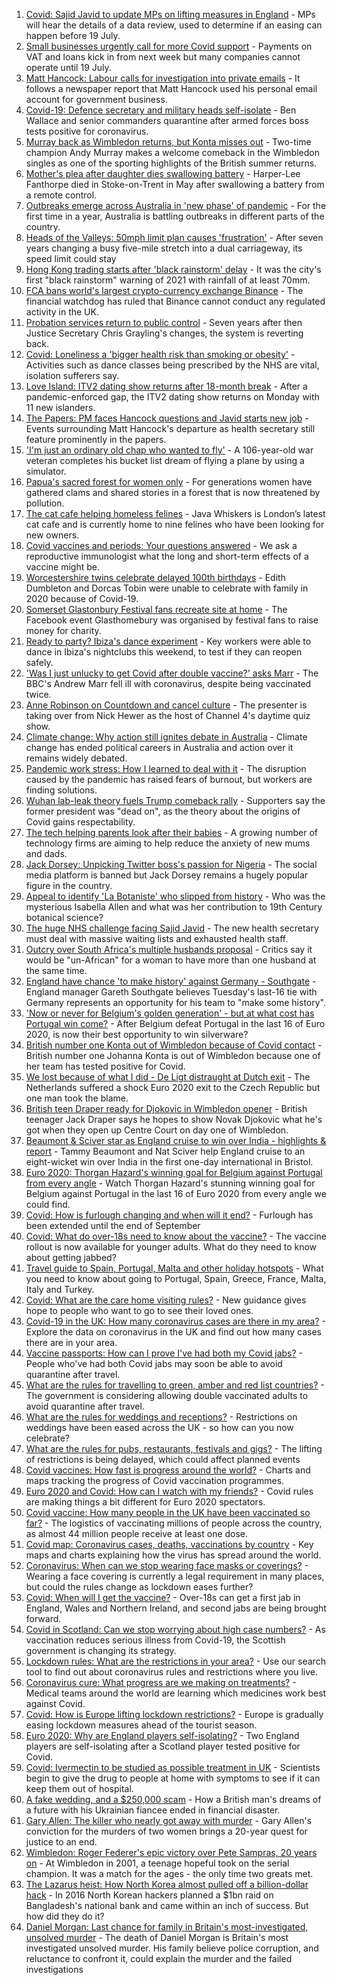 1. [Covid: Sajid Javid to update MPs on lifting measures in England](https://www.bbc.co.uk/news/uk-57630553) - MPs will hear the details of a data review, used to determine if an easing can happen before 19 July.
2. [Small businesses urgently call for more Covid support](https://www.bbc.co.uk/news/business-57630349) - Payments on VAT and loans kick in from next week but many companies cannot operate until 19 July.
3. [Matt Hancock: Labour calls for investigation into private emails](https://www.bbc.co.uk/news/uk-57631547) - It follows a newspaper report that Matt Hancock used his personal email account for government business.
4. [Covid-19: Defence secretary and military heads self-isolate](https://www.bbc.co.uk/news/uk-57633381) - Ben Wallace and senior commanders quarantine after armed forces boss tests positive for coronavirus.
5. [Murray back as Wimbledon returns, but Konta misses out](https://www.bbc.co.uk/sport/tennis/57518478) - Two-time champion Andy Murray makes a welcome comeback in the Wimbledon singles as one of the sporting highlights of the British summer returns.
6. [Mother's plea after daughter dies swallowing battery](https://www.bbc.co.uk/news/uk-57614838) - Harper-Lee Fanthorpe died in Stoke-on-Trent in May after swallowing a battery from a remote control.
7. [Outbreaks emerge across Australia in 'new phase' of pandemic](https://www.bbc.co.uk/news/world-australia-57633457) - For the first time in a year, Australia is battling outbreaks in different parts of the country.
8. [Heads of the Valleys: 50mph limit plan causes 'frustration'](https://www.bbc.co.uk/news/uk-wales-57615167) - After seven years changing a busy five-mile stretch into a dual carriageway, its speed limit could stay
9. [Hong Kong trading starts after 'black rainstorm' delay](https://www.bbc.co.uk/news/business-57633696) - It was the city's first "black rainstorm" warning of 2021 with rainfall of at least 70mm.
10. [FCA bans world's largest crypto-currency exchange Binance](https://www.bbc.co.uk/news/business-57632831) - The financial watchdog has ruled that Binance cannot conduct any regulated activity in the UK.
11. [Probation services return to public control](https://www.bbc.co.uk/news/uk-57632663) - Seven years after then Justice Secretary Chris Grayling's changes, the system is reverting back.
12. [Covid: Loneliness a 'bigger health risk than smoking or obesity'](https://www.bbc.co.uk/news/uk-wales-57622710) - Activities such as dance classes being prescribed by the NHS are vital, isolation sufferers say.
13. [Love Island: ITV2 dating show returns after 18-month break](https://www.bbc.co.uk/news/entertainment-arts-57579114) - After a pandemic-enforced gap, the ITV2 dating show returns on Monday with 11 new islanders.
14. [The Papers: PM faces Hancock questions and Javid starts new job](https://www.bbc.co.uk/news/blogs-the-papers-57633366) - Events surrounding Matt Hancock's departure as health secretary still feature prominently in the papers.
15. ['I'm just an ordinary old chap who wanted to fly'](https://www.bbc.co.uk/news/uk-england-derbyshire-57600677) - A 106-year-old war veteran completes his bucket list dream of flying a plane by using a simulator.
16. [Papua's sacred forest for women only](https://www.bbc.co.uk/news/world-asia-57614836) - For generations women have gathered clams and shared stories in a forest that is now threatened by pollution.
17. [The cat cafe helping homeless felines](https://www.bbc.co.uk/news/uk-england-london-57599899) - Java Whiskers is London’s latest cat cafe and is currently home to nine felines who have been looking for new owners.
18. [Covid vaccines and periods: Your questions answered](https://www.bbc.co.uk/news/newsbeat-57616063) - We ask a reproductive immunologist what the long and short-term effects of a vaccine might be.
19. [Worcestershire twins celebrate delayed 100th birthdays](https://www.bbc.co.uk/news/uk-england-hereford-worcester-57631022) - Edith Dumbleton and Dorcas Tobin were unable to celebrate with family in 2020 because of Covid-19.
20. [Somerset Glastonbury Festival fans recreate site at home](https://www.bbc.co.uk/news/uk-england-somerset-57628893) - The Facebook event Glasthomebury was organised by festival fans to raise money for charity.
21. [Ready to party? Ibiza's dance experiment](https://www.bbc.co.uk/news/world-europe-57614377) - Key workers were able to dance in Ibiza's nightclubs this weekend, to test if they can reopen safely.
22. ['Was I just unlucky to get Covid after double vaccine?' asks Marr](https://www.bbc.co.uk/news/uk-57628287) - The BBC's Andrew Marr fell ill with coronavirus, despite being vaccinated twice.
23. [Anne Robinson on Countdown and cancel culture](https://www.bbc.co.uk/news/entertainment-arts-57528700) - The presenter is taking over from Nick Hewer as the host of Channel 4's daytime quiz show.
24. [Climate change: Why action still ignites debate in Australia](https://www.bbc.co.uk/news/world-australia-57606398) - Climate change has ended political careers in Australia and action over it remains widely debated.
25. [Pandemic work stress: How I learned to deal with it](https://www.bbc.co.uk/news/business-57572011) - The disruption caused by the pandemic has raised fears of burnout, but workers are finding solutions.
26. [Wuhan lab-leak theory fuels Trump comeback rally](https://www.bbc.co.uk/news/world-us-canada-57616323) - Supporters say the former president was "dead on", as the theory about the origins of Covid gains respectability.
27. [The tech helping parents look after their babies](https://www.bbc.co.uk/news/business-57581501) - A growing number of technology firms are aiming to help reduce the anxiety of new mums and dads.
28. [Jack Dorsey: Unpicking Twitter boss's passion for Nigeria](https://www.bbc.co.uk/news/world-africa-57568370) - The social media platform is banned but Jack Dorsey remains a hugely popular figure in the country.
29. [Appeal to identify 'La Botaniste' who slipped from history](https://www.bbc.co.uk/news/science-environment-57601841) - Who was the mysterious Isabella Allen and what was her contribution to 19th Century botanical science?
30. [The huge NHS challenge facing Sajid Javid](https://www.bbc.co.uk/news/health-57628533) - The new health secretary must deal with massive waiting lists and exhausted health staff.
31. [Outcry over South Africa's multiple husbands proposal](https://www.bbc.co.uk/news/world-africa-57548646) - Critics say it would be "un-African" for a woman to have more than one husband at the same time.
32. [England have chance 'to make history' against Germany - Southgate](https://www.bbc.co.uk/sport/football/57632409) - England manager Gareth Southgate believes Tuesday's last-16 tie with Germany represents an opportunity for his team to "make some history".
33. ['Now or never for Belgium's golden generation' - but at what cost has Portugal win come?](https://www.bbc.co.uk/sport/football/57633226) - After Belgium defeat Portugal in the last 16 of Euro 2020, is now their best opportunity to win silverware?
34. [British number one Konta out of Wimbledon because of Covid contact](https://www.bbc.co.uk/sport/tennis/57632878) - British number one Johanna Konta is out of Wimbledon because one of her team has tested positive for Covid.
35. [We lost because of what I did - De Ligt distraught at Dutch exit](https://www.bbc.co.uk/sport/football/57632560) - The Netherlands suffered a shock Euro 2020 exit to the Czech Republic but one man took the blame.
36. [British teen Draper ready for Djokovic in Wimbledon opener](https://www.bbc.co.uk/sport/tennis/57629847) - British teenager Jack Draper says he hopes to show Novak Djokovic what he's got when they open up Centre Court on day one of Wimbledon.
37. [Beaumont & Sciver star as England cruise to win over India - highlights & report](https://www.bbc.co.uk/sport/cricket/57629552) - Tammy Beaumont and Nat Sciver help England cruise to an eight-wicket win over India in the first one-day international in Bristol.
38. [Euro 2020: Thorgan Hazard's winning goal for Belgium against Portugal from every angle](https://www.bbc.co.uk/sport/av/football/57631865) - Watch Thorgan Hazard's stunning winning goal for Belgium against Portugal in the last 16 of Euro 2020 from every angle we could find.
39. [Covid: How is furlough changing and when will it end?](https://www.bbc.co.uk/news/explainers-52135342) - Furlough has been extended until the end of September
40. [Covid: What do over-18s need to know about the vaccine?](https://www.bbc.co.uk/news/health-57273875) - The vaccine rollout is now available for younger adults. What do they need to know about getting jabbed?
41. [Travel guide to Spain, Portugal, Malta and other holiday hotspots](https://www.bbc.co.uk/news/explainers-56997931) - What you need to know about going to Portugal, Spain, Greece, France, Malta, Italy and Turkey.
42. [Covid: What are the care home visiting rules?](https://www.bbc.co.uk/news/explainers-53503712) - New guidance gives hope to people who want to go to see their loved ones.
43. [Covid-19 in the UK: How many coronavirus cases are there in my area?](https://www.bbc.co.uk/news/uk-51768274) - Explore the data on coronavirus in the UK and find out how many cases there are in your area.
44. [Vaccine passports: How can I prove I've had both my Covid jabs?](https://www.bbc.co.uk/news/explainers-55718553) - People who've had both Covid jabs may soon be able to avoid quarantine after travel.
45. [What are the rules for travelling to green, amber and red list countries?](https://www.bbc.co.uk/news/explainers-52544307) - The government is considering allowing double vaccinated adults to avoid quarantine after travel.
46. [What are the rules for weddings and receptions?](https://www.bbc.co.uk/news/explainers-52811509) - Restrictions on weddings have been eased across the UK - so how can you now celebrate?
47. [What are the rules for pubs, restaurants, festivals and gigs?](https://www.bbc.co.uk/news/business-52977388) - The lifting of restrictions is being delayed, which could affect planned events
48. [Covid vaccines: How fast is progress around the world?](https://www.bbc.co.uk/news/world-56237778) - Charts and maps tracking the progress of Covid vaccination programmes.
49. [Euro 2020 and Covid: How can I watch with my friends?](https://www.bbc.co.uk/news/uk-57386719) - Covid rules are making things a bit different for Euro 2020 spectators.
50. [Covid vaccine: How many people in the UK have been vaccinated so far?](https://www.bbc.co.uk/news/health-55274833) - The logistics of vaccinating millions of people across the country, as almost 44 million people receive at least one dose.
51. [Covid map: Coronavirus cases, deaths, vaccinations by country](https://www.bbc.co.uk/news/world-51235105) - Key maps and charts explaining how the virus has spread around the world.
52. [Coronavirus: When can we stop wearing face masks or coverings?](https://www.bbc.co.uk/news/health-51205344) - Wearing a face covering is currently a legal requirement in many places, but could the rules change as lockdown eases further?
53. [Covid: When will I get the vaccine?](https://www.bbc.co.uk/news/health-55045639) - Over-18s can get a first jab in England, Wales and Northern Ireland, and second jabs are being brought forward.
54. [Covid in Scotland: Can we stop worrying about high case numbers?](https://www.bbc.co.uk/news/uk-scotland-57581952) - As vaccination reduces serious illness from Covid-19, the Scottish government is changing its strategy.
55. [Lockdown rules: What are the restrictions in your area?](https://www.bbc.co.uk/news/uk-54373904) - Use our search tool to find out about coronavirus rules and restrictions where you live.
56. [Coronavirus cure: What progress are we making on treatments?](https://www.bbc.co.uk/news/health-52354520) - Medical teams around the world are learning which medicines work best against Covid.
57. [Covid: How is Europe lifting lockdown restrictions?](https://www.bbc.co.uk/news/explainers-53640249) - Europe is gradually easing lockdown measures ahead of the tourist season.
58. [Euro 2020: Why are England players self-isolating?](https://www.bbc.co.uk/news/explainers-57568450) - Two England players are self-isolating after a Scotland player tested positive for Covid.
59. [Covid: Ivermectin to be studied as possible treatment in UK](https://www.bbc.co.uk/news/health-57570377) - Scientists begin to give the drug to people at home with symptoms to see if it can keep them out of hospital.
60. [A fake wedding, and a $250,000 scam](https://www.bbc.co.uk/news/world-europe-57358241) - How a British man's dreams of a future with his Ukrainian fiancee ended in financial disaster.
61. [Gary Allen: The killer who nearly got away with murder](https://www.bbc.co.uk/news/uk-england-57331321) - Gary Allen's conviction for the murders of two women brings a 20-year quest for justice to an end.
62. [Wimbledon: Roger Federer's epic victory over Pete Sampras, 20 years on](https://www.bbc.co.uk/sport/tennis/57514035) - At Wimbledon in 2001, a teenage hopeful took on the serial champion. It was a match for the ages - the only time two greats met.
63. [The Lazarus heist: How North Korea almost pulled off a billion-dollar hack](https://www.bbc.co.uk/news/stories-57520169) - In 2016 North Korean hackers planned a $1bn raid on Bangladesh's national bank and came within an inch of success. But how did they do it?
64. [Daniel Morgan: Last chance for family in Britain's most-investigated, unsolved murder](https://www.bbc.co.uk/news/uk-57073302) - The death of Daniel Morgan is Britain's most investigated unsolved murder. His family believe police corruption, and reluctance to confront it, could explain the murder and the failed investigations
